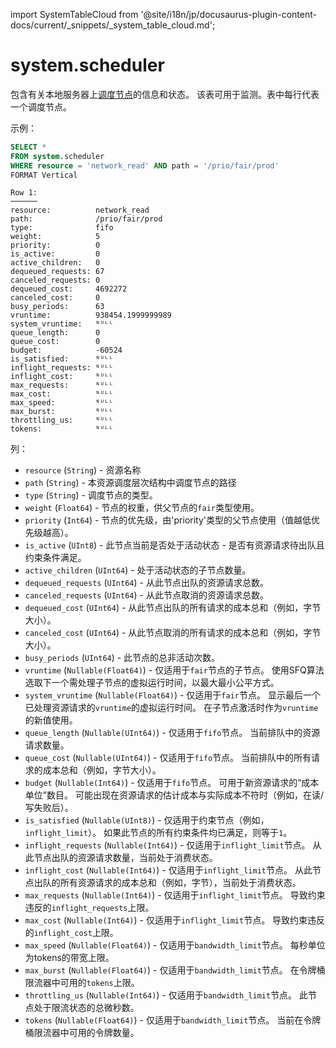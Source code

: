 import SystemTableCloud from '@site/i18n/jp/docusaurus-plugin-content-docs/current/_snippets/_system_table_cloud.md';

# system.scheduler

<SystemTableCloud/>

包含有关本地服务器上[调度节点](/operations/workload-scheduling.md/#hierarchy)的信息和状态。 
该表可用于监测。表中每行代表一个调度节点。

示例：

```sql
SELECT *
FROM system.scheduler
WHERE resource = 'network_read' AND path = '/prio/fair/prod'
FORMAT Vertical
```

```text
Row 1:
──────
resource:          network_read
path:              /prio/fair/prod
type:              fifo
weight:            5
priority:          0
is_active:         0
active_children:   0
dequeued_requests: 67
canceled_requests: 0
dequeued_cost:     4692272
canceled_cost:     0
busy_periods:      63
vruntime:          938454.1999999989
system_vruntime:   ᴺᵁᴸᴸ
queue_length:      0
queue_cost:        0
budget:            -60524
is_satisfied:      ᴺᵁᴸᴸ
inflight_requests: ᴺᵁᴸᴸ
inflight_cost:     ᴺᵁᴸᴸ
max_requests:      ᴺᵁᴸᴸ
max_cost:          ᴺᵁᴸᴸ
max_speed:         ᴺᵁᴸᴸ
max_burst:         ᴺᵁᴸᴸ
throttling_us:     ᴺᵁᴸᴸ
tokens:            ᴺᵁᴸᴸ
```

列：

- `resource` (`String`) - 资源名称
- `path` (`String`) - 本资源调度层次结构中调度节点的路径
- `type` (`String`) - 调度节点的类型。
- `weight` (`Float64`) - 节点的权重，供父节点的`fair`类型使用。
- `priority` (`Int64`) - 节点的优先级，由'priority'类型的父节点使用（值越低优先级越高）。
- `is_active` (`UInt8`) - 此节点当前是否处于活动状态 - 是否有资源请求待出队且约束条件满足。
- `active_children` (`UInt64`) - 处于活动状态的子节点数量。
- `dequeued_requests` (`UInt64`) - 从此节点出队的资源请求总数。
- `canceled_requests` (`UInt64`) - 从此节点取消的资源请求总数。
- `dequeued_cost` (`UInt64`) - 从此节点出队的所有请求的成本总和（例如，字节大小）。
- `canceled_cost` (`UInt64`) - 从此节点取消的所有请求的成本总和（例如，字节大小）。
- `busy_periods` (`UInt64`) - 此节点的总非活动次数。
- `vruntime` (`Nullable(Float64)`) - 仅适用于`fair`节点的子节点。 使用SFQ算法选取下一个需处理子节点的虚拟运行时间，以最大最小公平方式。
- `system_vruntime` (`Nullable(Float64)`) - 仅适用于`fair`节点。 显示最后一个已处理资源请求的`vruntime`的虚拟运行时间。 在子节点激活时作为`vruntime`的新值使用。
- `queue_length` (`Nullable(UInt64)`) - 仅适用于`fifo`节点。 当前排队中的资源请求数量。
- `queue_cost` (`Nullable(UInt64)`) - 仅适用于`fifo`节点。 当前排队中的所有请求的成本总和（例如，字节大小）。
- `budget` (`Nullable(Int64)`) - 仅适用于`fifo`节点。 可用于新资源请求的“成本单位”数目。 可能出现在资源请求的估计成本与实际成本不符时（例如，在读/写失败后）。
- `is_satisfied` (`Nullable(UInt8)`) - 仅适用于约束节点（例如，`inflight_limit`）。 如果此节点的所有约束条件均已满足，则等于`1`。
- `inflight_requests` (`Nullable(Int64)`) - 仅适用于`inflight_limit`节点。 从此节点出队的资源请求数量，当前处于消费状态。
- `inflight_cost` (`Nullable(Int64)`) - 仅适用于`inflight_limit`节点。 从此节点出队的所有资源请求的成本总和（例如，字节），当前处于消费状态。
- `max_requests` (`Nullable(Int64)`) - 仅适用于`inflight_limit`节点。 导致约束违反的`inflight_requests`上限。
- `max_cost` (`Nullable(Int64)`) - 仅适用于`inflight_limit`节点。 导致约束违反的`inflight_cost`上限。
- `max_speed` (`Nullable(Float64)`) - 仅适用于`bandwidth_limit`节点。 每秒单位为tokens的带宽上限。
- `max_burst` (`Nullable(Float64)`) - 仅适用于`bandwidth_limit`节点。 在令牌桶限流器中可用的`tokens`上限。
- `throttling_us` (`Nullable(Int64)`) - 仅适用于`bandwidth_limit`节点。 此节点处于限流状态的总微秒数。
- `tokens` (`Nullable(Float64)`) - 仅适用于`bandwidth_limit`节点。 当前在令牌桶限流器中可用的令牌数量。
